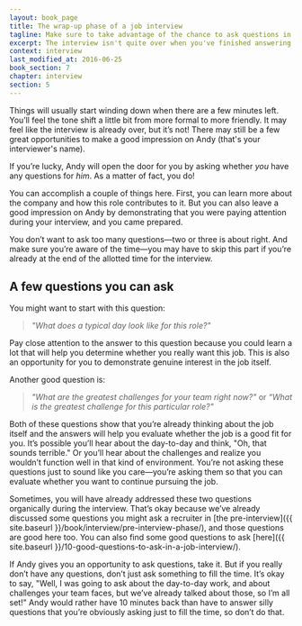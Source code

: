 ```yaml
---
layout: book_page
title: The wrap-up phase of a job interview
tagline: Make sure to take advantage of the chance to ask questions in your job interviews
excerpt: The interview isn't quite over when you've finished answering questions. There's still an opportunity to excel in your job interview.
context: interview
last_modified_at: 2016-06-25
book_section: 7
chapter: interview
section: 5
---
```

Things will usually start winding down when there are a few minutes left. You’ll feel the tone shift a little bit from more formal to more friendly. It may feel like the interview is already over, but it’s not! There may still be a few great opportunities to make a good impression on Andy (that's your interviewer's name).

If you’re lucky, Andy will open the door for you by asking whether *you* have any questions for *him*. As a matter of fact, you do!

You can accomplish a couple of things here. First, you can learn more about the company and how this role contributes to it. But you can also leave a good impression on Andy by demonstrating that you were paying attention during your interview, and you came prepared.

You don’t want to ask too many questions—two or three is about right. And make sure you’re aware of the time—you may have to skip this part if you’re already at the end of the allotted time for the interview. 

## A few questions you can ask

You might want to start with this question: 

> *"What does a typical day look like for this role?"*

Pay close attention to the answer to this question because you could learn a lot that will help you determine whether you really want this job. This is also an opportunity for you to demonstrate genuine interest in the job itself.

Another good question is:

> *"What are the greatest challenges for your team right now?"* or *“What is the greatest challenge for this particular role?"*

Both of these questions show that you’re already thinking about the job itself and the answers will help you evaluate whether the job is a good fit for you. It’s possible you’ll hear about the day-to-day and think, "Oh, that sounds terrible." Or you’ll hear about the challenges and realize you wouldn’t function well in that kind of environment. You’re not asking these questions just to sound like you care—you’re asking them so that you can evaluate whether you want to continue pursuing the job.

Sometimes, you will have already addressed these two questions organically during the interview. That’s okay because we’ve already discussed some questions you might ask a recruiter in [the pre-interview]({{ site.baseurl }}/book/interview/pre-interview-phase/), and those questions are good here too. You can also find some good questions to ask [here]({{ site.baseurl }}/10-good-questions-to-ask-in-a-job-interview/).

If Andy gives you an opportunity to ask questions, take it. But if you really don’t have any questions, don’t just ask something to fill the time. It’s okay to say, "Well, I was going to ask about the day-to-day work, and about challenges your team faces, but we’ve already talked about those, so I’m all set!" Andy would rather have 10 minutes back than have to answer silly questions that you’re obviously asking just to fill the time, so don’t do that.